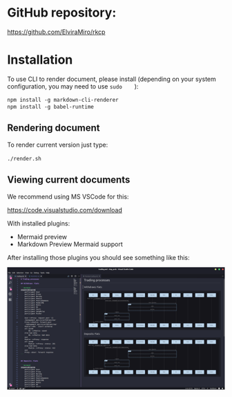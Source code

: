 # GitHub repository:

https://github.com/ElviraMiro/rkcp

# Installation

To use CLI to render document, please install (depending on your system configuration, you may need to use `sudo    `):

```
npm install -g markdown-cli-renderer
npm install -g babel-runtime
```

## Rendering document

To render current version just type:

`./render.sh`

## Viewing current documents


We recommend using MS VSCode for this:

https://code.visualstudio.com/download

With installed plugins:

* Mermaid preview
* Markdown Preview Mermaid support

After installing those plugins you should see something like this:

![](./assets/vscode.png)

